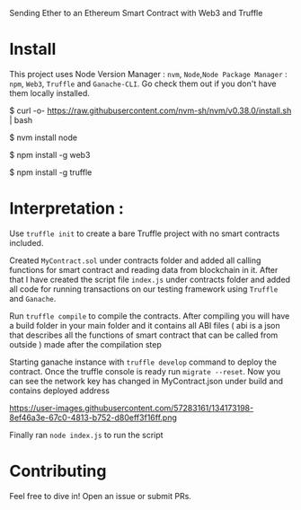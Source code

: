 Sending Ether to an Ethereum Smart Contract with Web3 and Truffle

# Install

This project uses Node Version Manager : `nvm`, `Node`,`Node Package Manager` : `npm`, `Web3`, `Truffle` and `Ganache-CLI`. Go check them out if you don't have them locally installed.

$ curl -o- https://raw.githubusercontent.com/nvm-sh/nvm/v0.38.0/install.sh | bash

$ nvm install node

$ npm install -g web3

$ npm install -g truffle

# Interpretation :

Use `truffle init` to create a bare Truffle project with no smart contracts included. 

Created `MyContract.sol` under contracts folder and added all calling functions for smart contract and reading data from blockchain in it. 
After that I have created the script file `index.js` under contracts folder and added all code for running transactions on our testing framework using `Truffle` and `Ganache`. 

Run `truffle compile` to compile the contracts. After compiling you will have a build folder in your main folder and it contains all ABI files ( abi is a json that describes all the functions of smart contract that can be called from outside ) made after the compilation step

Starting ganache instance with `truffle develop` command to deploy the contract. Once the truffle console is ready run `migrate --reset`. Now you can see the network key has changed in MyContract.json under build and contains deployed address

https://user-images.githubusercontent.com/57283161/134173198-8ef46a3e-67c0-4813-b752-d80eff3f16ff.png

Finally ran `node index.js` to run the script

# Contributing

Feel free to dive in! Open an issue or submit PRs.
